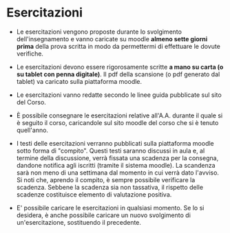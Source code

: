 # Esercitazioni

- Le esercitazioni vengono proposte durante lo svolgimento dell'insegnamento e vanno caricate su moodle **almeno sette giorni prima** della prova scritta in modo da permettermi di effettuare le dovute verifiche.
  
- Le esercitazioni devono essere rigorosamente scritte **a mano su carta (o su tablet con penna digitale)**. Il pdf della scansione (o pdf generato dal tablet) va caricato sulla piattaforma moodle.

- Le esercitazioni vanno redatte secondo le linee guida pubblicate sul sito del Corso.

- È possibile consegnare le esercitazioni relative all'A.A. durante il quale si è seguito il corso, caricandole sul sito moodle del corso che si è tenuto quell'anno.

- I testi delle esercitazioni verranno pubblicati sulla piattaforma moodle sotto forma di "compito". Questi testi saranno discussi in aula e, al termine della discussione, verrà fissata una scadenza per la consegna, dandone notifica agli iscritti (tramite il sistema moodle). La scandenza sarà non meno di una settimana dal momento in cui verrà dato l'avviso. Si noti che, aprendo il compito, è sempre possibile verificare la scadenza. Sebbene la scadenza sia non tassativa, il rispetto delle scadenze costituisce elemento di valutazione positiva.
  
- E' possibile caricare le esercitazioni in qualsiasi momento. Se lo si desidera, è anche possibile caricare un nuovo svolgimento di un'esercitazione, sostituendo il precedente.




